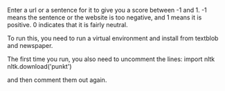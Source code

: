 Enter a url or a sentence for it to give you a score between -1 and 1. -1 means the sentence or the website is too negative, and 1 means it is positive. 0 indicates that it is fairly neutral.

To run this, you need to run a virtual environment and install from textblob and newspaper.

The first time you run, you also need to uncomment the lines:
import nltk
nltk.download('punkt')

and then comment them out again.
